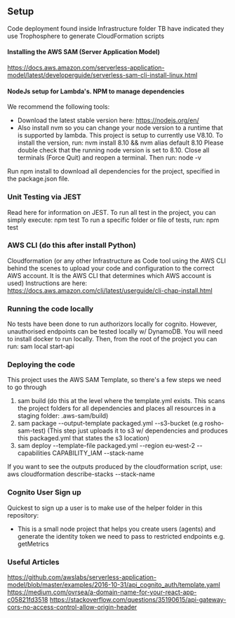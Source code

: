## Setup
Code deployment found inside Infrastructure folder
TB have indicated they use Trophosphere to generate CloudFormation scripts

#### Installing the AWS SAM (Server Application Model)
https://docs.aws.amazon.com/serverless-application-model/latest/developerguide/serverless-sam-cli-install-linux.html 

#### NodeJs setup for Lambda's. NPM to manage dependencies
We recommend the following tools:
- Download the latest stable version here: https://nodejs.org/en/
- Also install nvm so you can change your node version to a runtime that is supported by lambda. This project is setup to currently use V8.10. 
To install the version, run: nvm install 8.10 && nvm alias default 8.10
Please double check that the running node version is set to 8.10. Close all terminals (Force Quit) and reopen a terminal. Then run: node -v

Run npm install to download all dependencies for the project, specified in the package.json file.

### Unit Testing via JEST
Read here for information on JEST.
To run all test in the project, you can simply execute:
npm test
To run a specific folder or file of tests, run:
npm test <path to file here>

### AWS CLI (do this after install Python)
Cloudformation (or any other Infrastructure as Code tool using the AWS CLI behind the scenes to upload your code and configuration to the correct AWS account. It is the AWS CLI that determines which AWS account is used)
Instructions are here: https://docs.aws.amazon.com/cli/latest/userguide/cli-chap-install.html 

### Running the code locally
No tests have been done to run authorizors locally for cognito. However, unauthorised endpoints can be tested locally w/ DynamoDB.
You will need to install docker to run locally. Then, from the root of the project you can run:
sam local start-api

### Deploying the code
This project uses the AWS SAM Template, so there's a few steps we need to go through
1) sam build (do this at the level where the template.yml exists. This scans the project folders for all dependencies and places all resources in a staging folder: .aws-sam/build)
2) sam package --output-template packaged.yml --s3-bucket <bucketName> (e.g rosho-sam-test) (This step just uploads it to s3 w/ dependencies and produces this packaged.yml that states the s3 location)
3) sam deploy --template-file packaged.yml --region eu-west-2 --capabilities CAPABILITY_IAM --stack-name <stack-name>

If you want to see the outputs produced by the cloudformation script, use:
aws cloudformation describe-stacks --stack-name <stack-name>

### Cognito User Sign up
Quickest to sign up a user is to make use of the helper folder in this repository:
- This is a small node project that helps you create users (agents) and generate the identity token we need to pass to restricted endpoints e.g. getMetrics

### Useful Articles
https://github.com/awslabs/serverless-application-model/blob/master/examples/2016-10-31/api_cognito_auth/template.yaml
https://medium.com/ovrsea/a-domain-name-for-your-react-app-c05821fd3518 
https://stackoverflow.com/questions/35190615/api-gateway-cors-no-access-control-allow-origin-header